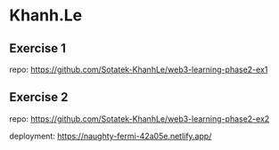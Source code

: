 # Khanh.Le

## Exercise 1

repo: https://github.com/Sotatek-KhanhLe/web3-learning-phase2-ex1

## Exercise 2

repo: https://github.com/Sotatek-KhanhLe/web3-learning-phase2-ex2

deployment: https://naughty-fermi-42a05e.netlify.app/
